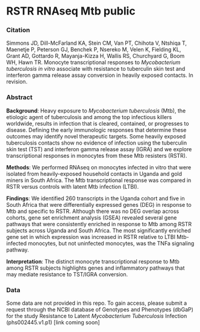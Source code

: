 # RSTR RNAseq Mtb public
 
### Citation

Simmons JD, Dill-McFarland KA, Stein CM, Van PT, Chihota V, Ntshiqa T, Maenetje P, Peterson GJ, Benchek P, Nsereko M, Velen K, Fielding KL, Grant AD, Gottardo R, Mayanja-Kizza H, Wallis RS, Churchyard G, Boom WH, Hawn TR. Monocyte transcriptional responses to *Mycobacterium tuberculosis* *in vitro* associate with resistance to tuberculin skin test and interferon gamma release assay conversion in heavily exposed contacts. In revision.

### Abstract

**Background**: Heavy exposure to *Mycobacterium tuberculosis* (Mtb), the etiologic agent of tuberculosis and among the top infectious killers worldwide, results in infection that is cleared, contained, or progresses to disease. Defining the early immunologic responses that determine these outcomes may identify novel therapeutic targets. Some heavily exposed tuberculosis contacts show no evidence of infection using the tuberculin skin test (TST) and interferon gamma release assay (IGRA) and we explore transcriptional responses in monocytes from these Mtb resisters (RSTR).

**Methods**: We performed RNAseq on monocytes infected in vitro that were isolated from heavily-exposed household contacts in Uganda and gold miners in South Africa. The Mtb transcriptional response was compared in RSTR versus controls with latent Mtb infection (LTBI).

**Findings**: We identified 260 transcripts in the Uganda cohort and five in South Africa that were differentially expressed genes (DEG) in response to Mtb and specific to RSTR. Although there was no DEG overlap across cohorts, gene set enrichment analysis (GSEA) revealed several gene pathways that were consistently enriched in response to Mtb among RSTR subjects across Uganda and South Africa. The most significantly enriched gene set in which expression was increased in RSTR relative to LTBI Mtb-infected monocytes, but not uninfected monocytes, was the TNFa signaling pathway.

**Interpretation**: The distinct monocyte transcriptional response to Mtb among RSTR subjects highlights genes and inflammatory pathways that may mediate resistance to TST/IGRA conversion.

### Data

Some data are not provided in this repo. To gain access, please submit a request through the NCBI database of Genotypes and Phenotypes (dbGaP) for the study Resistance to Latent *Mycobacterium Tuberculosis* Infection (phs002445.v1.p1) [link coming soon]
